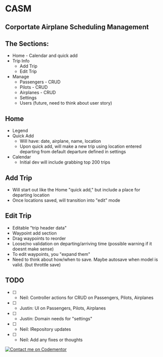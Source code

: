 CASM
====

Corportate Airplane Scheduling Management
----

The Sections:
----
* Home - Calendar and quick add
* Trip Info
	* Add Trip
	* Edit Trip
* Manage
	* Passengers - CRUD
	* Pilots - CRUD
	* Airplanes - CRUD
	* Settings
	* Users (future, need to think about user story)

Home
----
* Legend
* Quick Add
	* Will have: date, airplane, name, location
	* Upon quick add, will make a new trip using location entered 
	  departing from default departure defined in settings
* Calendar
	* Initial dev will include grabbing top 200 trips

Add Trip
----
* Will start out like the Home "quick add," but include a place for departing location
* Once locations saved, will transition into "edit" mode

Edit Trip
----
* Editable "trip header data"
* Waypoint add section
* Drag waypoints to reorder
* Loose/no validation on departing/arriving time (possible warning if it doesnt make sense)
* To edit waypoints, you "expand them"
* Need to think about how/when to save. Maybe autosave when model is valid. (but throttle save)

TODO
----
* [ ] - Neil: Controller actions for CRUD on Passengers, Pilots, Airplanes
* [ ] - Justin: UI on Passengers, Pilots, Airplanes
* [ ] - Justin: Domain needs for "settings"
* [ ] - Neil: IRepository updates
* [ ] - Neil: Add any fixes or thoughts

[![Contact me on Codementor](https://cdn.codementor.io/badges/contact_me_github.svg)](https://www.codementor.io/justinobney?utm_source=github&utm_medium=button&utm_term=justinobney&utm_campaign=github)
